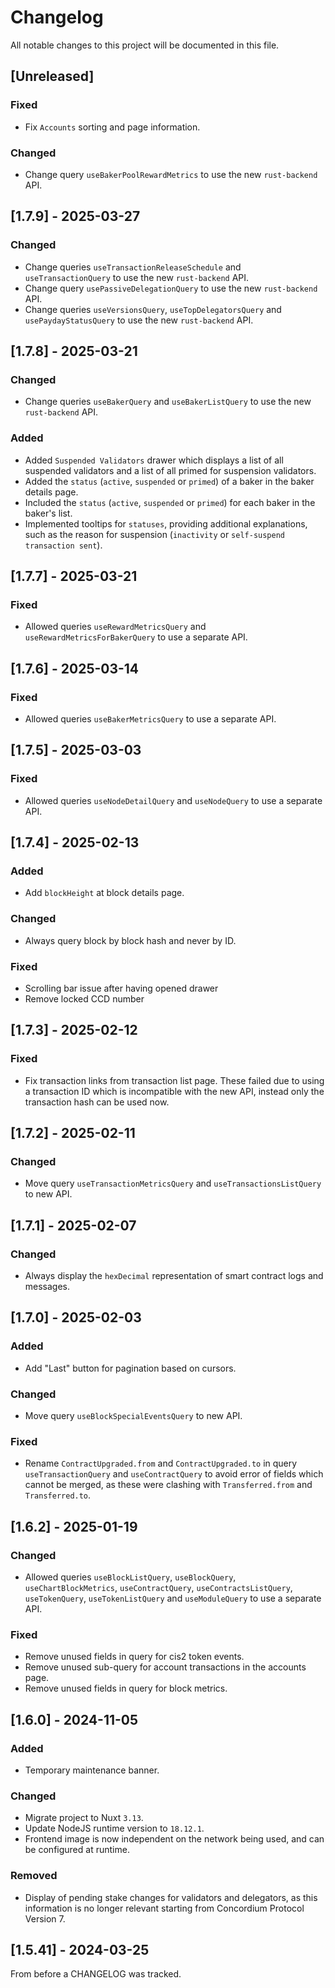 # Changelog

All notable changes to this project will be documented in this file.

## [Unreleased]

### Fixed

- Fix `Accounts` sorting and page information.

### Changed

- Change query `useBakerPoolRewardMetrics` to use the new `rust-backend` API.

## [1.7.9] - 2025-03-27

### Changed

- Change queries `useTransactionReleaseSchedule` and `useTransactionQuery` to use the new `rust-backend` API.
- Change query `usePassiveDelegationQuery` to use the new `rust-backend` API.
- Change queries `useVersionsQuery`, `useTopDelegatorsQuery` and `usePaydayStatusQuery` to use the new `rust-backend` API.

## [1.7.8] - 2025-03-21

### Changed

- Change queries `useBakerQuery` and `useBakerListQuery` to use the new `rust-backend` API.

### Added

- Added `Suspended Validators` drawer which displays a list of all suspended validators and a list of all primed for suspension validators.
- Added the `status` (`active`, `suspended` or `primed`) of a baker in the baker details page.
- Included the `status` (`active`, `suspended` or `primed`) for each baker in the baker's list.
- Implemented tooltips for `statuses`, providing additional explanations, such as the reason for suspension (`inactivity` or `self-suspend transaction sent`).

## [1.7.7] - 2025-03-21

### Fixed

- Allowed queries `useRewardMetricsQuery` and `useRewardMetricsForBakerQuery` to use a separate API.

## [1.7.6] - 2025-03-14

### Fixed

- Allowed queries `useBakerMetricsQuery` to use a separate API.

## [1.7.5] - 2025-03-03

### Fixed

- Allowed queries `useNodeDetailQuery` and `useNodeQuery` to use a separate API.

## [1.7.4] - 2025-02-13

### Added

- Add `blockHeight` at block details page.

### Changed

- Always query block by block hash and never by ID.

### Fixed

- Scrolling bar issue after having opened drawer
- Remove locked CCD number

## [1.7.3] - 2025-02-12

### Fixed

- Fix transaction links from transaction list page. These failed due to using a transaction ID which is incompatible with the new API, instead only the transaction hash can be used now.

## [1.7.2] - 2025-02-11

### Changed

- Move query `useTransactionMetricsQuery` and `useTransactionsListQuery` to new API.

## [1.7.1] - 2025-02-07

### Changed

- Always display the `hexDecimal` representation of smart contract logs and messages.

## [1.7.0] - 2025-02-03

### Added

- Add "Last" button for pagination based on cursors.

### Changed

- Move query `useBlockSpecialEventsQuery` to new API.

### Fixed

- Rename `ContractUpgraded.from` and `ContractUpgraded.to` in query `useTransactionQuery` and `useContractQuery` to avoid error of fields which cannot be merged, as these were clashing with `Transferred.from` and `Transferred.to`.

## [1.6.2] - 2025-01-19

### Changed

- Allowed queries `useBlockListQuery`, `useBlockQuery`, `useChartBlockMetrics`, `useContractQuery`, `useContractsListQuery`, `useTokenQuery`, `useTokenListQuery` and `useModuleQuery` to use a separate API.

### Fixed

- Remove unused fields in query for cis2 token events.
- Remove unused sub-query for account transactions in the accounts page.
- Remove unused fields in query for block metrics.

## [1.6.0] - 2024-11-05

### Added

- Temporary maintenance banner.

### Changed

- Migrate project to Nuxt `3.13`.
- Update NodeJS runtime version to `18.12.1`.
- Frontend image is now independent on the network being used, and can be configured at runtime.

### Removed

- Display of pending stake changes for validators and delegators, as this information is no longer relevant starting from Concordium Protocol Version 7.

## [1.5.41] - 2024-03-25

From before a CHANGELOG was tracked.

